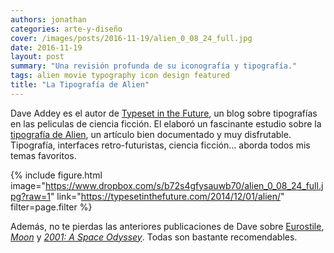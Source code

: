 ```yaml
---
authors: jonathan
categories: arte-y-diseño
cover: /images/posts/2016-11-19/alien_0_08_24_full.jpg
date: 2016-11-19
layout: post
summary: "Una revisión profunda de su iconografía y tipografía."
tags: alien movie typography icon design featured
title: "La Tipografía de Alien"
---
```


Dave Addey es el autor de [Typeset in the Future][typeset-in-the-future], un blog sobre tipografías en las peliculas de ciencia ficción. El elaboró un fascinante estudio sobre la [tipografía de Alien][tipografia-de-alien], un artículo bien documentado y muy disfrutable.<!-- more --> Tipografía, interfaces retro-futuristas, ciencia ficción... aborda todos mis temas favoritos.

{% include figure.html
    image="https://www.dropbox.com/s/b72s4gfysauwb70/alien_0_08_24_full.jpg?raw=1"
    link="https://typesetinthefuture.com/2014/12/01/alien/"
    filter=page.filter
%}

Además, no te pierdas las anteriores publicaciones de Dave sobre [Eurostile][eurostile], _[Moon][moon]_ y _[2001: A Space Odyssey][2001-a-space-odyssey]_. Todas son bastante recomendables.

[typeset-in-the-future]: https://typesetinthefuture.com/
[tipografia-de-alien]: https://typesetinthefuture.com/2014/12/01/alien/
[eurostile]: https://typesetinthefuture.com/2014/11/29/fontspots-eurostile/
[moon]: https://typesetinthefuture.com/2014/02/11/moon/
[2001-a-space-odyssey]: https://typesetinthefuture.com/2014/01/31/2001-a-space-odyssey/
